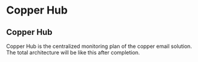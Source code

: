 # Copper Hub


## Copper Hub

<p align="justify">

Copper Hub is the centralized monitoring plan of the copper email solution. The total architecture will be like this after completion.


</p>